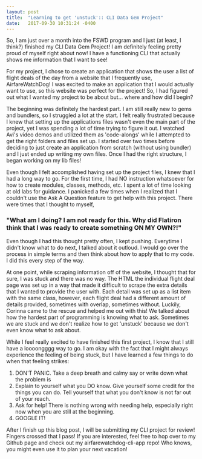 ```yaml
---
layout: post
title:  "Learning to get 'unstuck':: CLI Data Gem Project"
date:   2017-09-30 10:31:24 -0400
---
```



So, I am just over a month into the FSWD program and I just (at least, I think?) finished my CLI Data Gem Project! I am definitely feeling pretty proud of myself right about now! I have a functioning CLI that actually shows me information that I want to see! 

For my project, I chose to create an application that shows the user a list of flight deals of the day from a website that I frequently use, AirfareWatchDog! I was excited to make an application that I would actually want to use, so this website was perfect for the project! So, I had figured out what I wanted my project to be about but... where and how did I begin?

The beginning was definitely the hardest part. I am still really new to gems and bundlers, so I struggled a lot at the start. I felt really frustrated because I knew that setting up the applications files wasn't even the main part of the project, yet I was spending a lot of time trying to figure it out. I watched Avi's video demos and utilized them as 'code-alongs' while I attempted to get the right folders and files set up. I started over two times before deciding to just create an application from scratch (without using bundler) and I just ended up writing my own files. Once I had the right structure, I began working on my lib files!

Even though I felt accomplished having set up the project files, I knew that I had a long way to go. For the first time, I had NO instruction whatsoever for how to create modules, classes, methods, etc. I spent a lot of time looking at old labs for guidance. I panicked a few times when I realized that I couldn't use the Ask A Question feature to get help with this project. There were times that I thought to myself,
### **"What am I doing? I am not ready for this. Why did Flatiron think that I was ready to create something ON MY OWN?!"** 

Even though I had this thought pretty often, I kept pushing. Everytime I didn't know what to do next, I talked about it outloud. I would go over the process in simple terms and then think about how to apply that to my code. I did this every step of the way. 

At one point, while scraping information off of the website, I thought that for sure, I was stuck and there was no way. The HTML the individual flight deal page was set up in a way that made it difficult to scrape the extra details that I wanted to provide the user with. Each detail was set up as a list item with the same class, however, each flight deal had a different amount of details provided, sometimes with overlap, sometimes without. Luckily, Corinna came to the rescue and helped me out with this! We talked about how the hardest part of programming is knowing what to ask. Sometimes we are stuck and we don't realize how to get 'unstuck' because we don't even know what to ask about.

While I feel really excited to have finished this first project, I know that I still have a loooongggg way to go. I am okay with the fact that I might always experience the feeling of being stuck, but I have learned a few things to do when that feeling strikes:
1. DON'T PANIC. Take a deep breath and calmy say or write down what the problem is
2. Explain to yourself what you DO know. Give yourself some credit for the things you can do. Tell yourself that what you don't know is not far out of your reach.
3. Ask for help! There is nothing wrong with needing help, especially right now when you are still at the beginning.
4. GOOGLE IT! 


After I finish up this blog post, I will be submitting my CLI project for review! Fingers crossed that I pass! If you are interested, feel free to hop over to my Github page and check out my airfarewatchdog-cli-app repo! Who knows, you might even use it to plan your next vacation!



